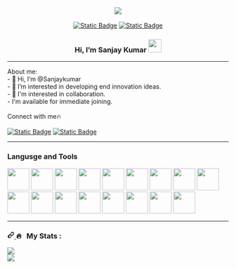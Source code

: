 <!---
Sanjaykumar0072/Sanjaykumar0072 is a ✨ special ✨ repository because its `README.md` (this file) appears on your GitHub profile.
You can click the Preview link to take a look at your changes.
--->

<div id="header" align="center">
  <img src='https://media.giphy.com/media/RbDKaczqWovIugyJmW/giphy.gif' max-width='100%'/><br /><br />
  <a href='https://www.linkedin.com/in/sanjaykumar0072/'><img alt="Static Badge" src="https://img.shields.io/badge/LinkedIn-%231394e3"></a>
  <a href='https://sanjaykumar0072.netlify.app/'><img alt="Static Badge" src="https://img.shields.io/badge/Portfolio-%23e3a113"></a>
  <h3>Hi, I’m Sanjay Kumar <img src='https://media.giphy.com/media/hvRJCLFzcasrR4ia7z/giphy.gif' width='30'/></h3>
</div>
<hr></hr>
<div align="left" >
    About me:<br />
    - 👋 Hi, I’m @Sanjaykumar<br />
    - 👀 I’m interested in developing end innovation ideas.<br />
    - 💞️ I'm interested in collaboration.<br />
    -    I'm available for immediate joining.<br />
  <div>
    <br />Connect with me🔥 &nbsp; <br /><br />
    <a href='https://www.linkedin.com/in/sanjaykumar0072/'><img alt="Static Badge" src="https://img.shields.io/badge/LinkedIn-%231394e3"></a>
    <a href='https://sanjaykumar0072.netlify.app/'><img alt="Static Badge" src="https://img.shields.io/badge/Portfolio-%23e3a113"></a>
  </div>
</div>
<hr></hr>
<h3>Langusge and Tools</h3>
<div>
  <img src="https://cdn.jsdelivr.net/gh/devicons/devicon/icons/vscode/vscode-original.svg" width='50'/>
    <img src="https://cdn.jsdelivr.net/gh/devicons/devicon/icons/html5/html5-plain-wordmark.svg"  width='50' margin='10'/>
    <img src="https://cdn.jsdelivr.net/gh/devicons/devicon/icons/css3/css3-plain-wordmark.svg"  width='50'/>
    <img src="https://cdn.jsdelivr.net/gh/devicons/devicon/icons/sass/sass-original.svg"  width='50'/>
    <img src="https://cdn.jsdelivr.net/gh/devicons/devicon/icons/bootstrap/bootstrap-original.svg"  width='50'/>
    <img src="https://cdn.jsdelivr.net/gh/devicons/devicon/icons/tailwindcss/tailwindcss-original-wordmark.svg"  width='50'/>
    <img src="https://cdn.jsdelivr.net/gh/devicons/devicon/icons/javascript/javascript-original.svg"  width='50'/>
    <img src="https://cdn.jsdelivr.net/gh/devicons/devicon/icons/jquery/jquery-plain-wordmark.svg"  width='50'/>
    <img src="https://cdn.jsdelivr.net/gh/devicons/devicon/icons/typescript/typescript-plain.svg" width='50'/>
    <img src="https://cdn.jsdelivr.net/gh/devicons/devicon/icons/wordpress/wordpress-original.svg"  width='50'/>
    <img src="https://cdn.jsdelivr.net/gh/devicons/devicon/icons/vuejs/vuejs-original.svg"  width='50'/>
    <img src="https://cdn.jsdelivr.net/gh/devicons/devicon/icons/react/react-original-wordmark.svg"  width='50'/>
    <img src="https://cdn.jsdelivr.net/gh/devicons/devicon/icons/mongodb/mongodb-plain-wordmark.svg" width='50' />
    <img src="https://cdn.jsdelivr.net/gh/devicons/devicon/icons/express/express-original.svg"  width='50'/>
    <img src="https://cdn.jsdelivr.net/gh/devicons/devicon/icons/nodejs/nodejs-original.svg"  width='50'/>
    <img src="https://cdn.jsdelivr.net/gh/devicons/devicon/icons/graphql/graphql-plain-wordmark.svg"  width='50'/>
    <img src="https://cdn.jsdelivr.net/gh/devicons/devicon/icons/github/github-original-wordmark.svg" width='50'/>
</div>
<hr></hr>
<h3 dir="auto">
  <a id="user-content---my-stats-" class="anchor" aria-hidden="true" tabindex="-1" href="#--my-stats-">
      <svg class="octicon octicon-link" viewBox="0 0 16 16" version="1.1" width="16" height="16" aria-hidden="true"><path d="m7.775 3.275 1.25-1.25a3.5 3.5 0 1 1 4.95 4.95l-2.5 2.5a3.5 3.5 0 0 1-4.95 0 .751.751         0 0 1 .018-1.042.751.751 0 0 1 1.042-.018 1.998 1.998 0 0 0 2.83 0l2.5-2.5a2.002 2.002 0 0 0-2.83-2.83l-1.25 1.25a.751.751 0 0 1-1.042-.018.751.751 0 0 1-.018-1.042Zm-4.69 9.64a1.998 1.998 0 0 0 2.83             0l1.25-1.25a.751.751 0 0 1 1.042.018.751.751 0 0 1 .018 1.042l-1.25 1.25a3.5 3.5 0 1 1-4.95-4.95l2.5-2.5a3.5 3.5 0 0 1 4.95 0 .751.751 0 0 1-.018 1.042.751.751 0 0 1-1.042.018 1.998 1.998 0 0 0-2.83 0l-          2.5 2.5a1.998 1.998 0 0 0 0 2.83Z"></path></svg>
  </a>🔥 &nbsp; My Stats :</h3>
<div id="header">
  <img src="https://github-readme-streak-stats.herokuapp.com?user=Sanjaykumar0072&theme=one-dark-pro" max-width="100%"/>
</div>
<div id="header">
  <img src="https://github-readme-stats.vercel.app/api/top-langs/?username=Sanjaykumar0072&layout=compact&theme=vision-friendly-dark" max-width="100%"/>
</div>

